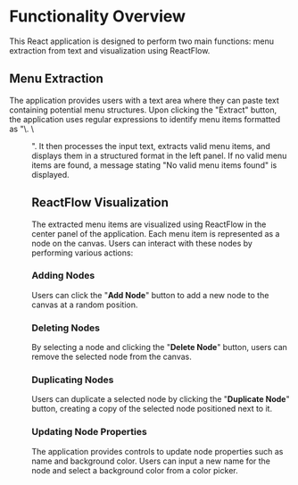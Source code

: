 <h1>Functionality Overview</h1>
This React application is designed to perform two main functions: menu extraction from text and visualization using ReactFlow.

<h2>Menu Extraction</h2>
The application provides users with a text area where they can paste text containing potential menu structures. Upon clicking the "Extract" button, the application uses regular expressions to identify menu items formatted as "\<number\>. \<Menu Text\>". It then processes the input text, extracts valid menu items, and displays them in a structured format in the left panel. If no valid menu items are found, a message stating "No valid menu items found" is displayed.

<h2>ReactFlow Visualization</h2>
The extracted menu items are visualized using ReactFlow in the center panel of the application. Each menu item is represented as a node on the canvas. Users can interact with these nodes by performing various actions:

### Adding Nodes
Users can click the "**Add Node**" button to add a new node to the canvas at a random position.

### Deleting Nodes
By selecting a node and clicking the "**Delete Node**" button, users can remove the selected node from the canvas.

### Duplicating Nodes
Users can duplicate a selected node by clicking the "**Duplicate Node**" button, creating a copy of the selected node positioned next to it.

### Updating Node Properties
The application provides controls to update node properties such as name and background color. Users can input a new name for the node and select a background color from a color picker.

